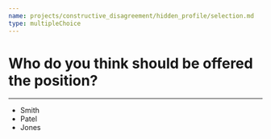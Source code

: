 ```yaml
---
name: projects/constructive_disagreement/hidden_profile/selection.md
type: multipleChoice
---
```


# Who do you think should be offered the position?

---

- Smith
- Patel
- Jones
